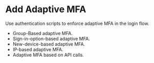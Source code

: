 # Add Adaptive MFA

Use authentication scripts to enforce adaptive MFA in the login flow.

- <a :href="$withBase('/guides/authentication/conditional-auth/group-based-template/')">Group-Based</a> adaptive MFA.
- <a :href="$withBase('/guides/authentication/conditional-auth/sign-in-option-based-template/')">Sign-in-option-based</a> adaptive MFA.
- <a :href="$withBase('/guides/authentication/conditional-auth/new-device-based-template/')">New-device-based</a> adaptive MFA.
- <a :href="$withBase('/guides/authentication/conditional-auth/ip-based-template/')">IP-based</a> adaptive MFA.
- Adaptive MFA <a :href="$withBase('/guides/authentication/conditional-auth/add-authentications-based-on-api-calls/')">based on API calls</a>.